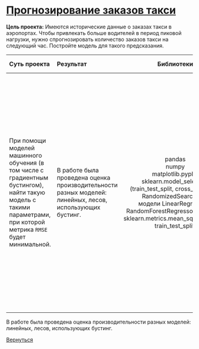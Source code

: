 # [Прогнозирование заказов такси](https://github.com/rustyt0aster/practicum/blob/main/10.%20Прогнозирование%20заказов%20такси/Прогнозирование%20заказов%20такси.ipynb)

**Цель проекта:** Имеются исторические данные о заказах такси в аэропортах. Чтобы привлекать больше водителей в период пиковой нагрузки, нужно спрогнозировать количество заказов такси на следующий час. Постройте модель для такого предсказания.

| Суть проекта | Результат | Библиотеки | Инструменты и важные детали |
| :-- | :-- |:--:|:--:|
| При помощи моделей машинного обучения (в том числе с градиентным бустингом), найти такую модель с такими параметрами, при которой метрика `RMSE` будет минимальной. | В работе была проведена оценка производительности разных моделей: линейных, лесов, использующих бустинг. | pandas<br>numpy<br>matplotlib.pyplot<br>sklearn.model_selection (train_test_split, cross_val_score, RandomizedSearchCV);<br>модели LinearRegression, RandomForestRegressor, lightgbm; sklearn.metrics.mean_squared_error; train_test_split. | Ресемплирование - агрегация по заданному интервалу времени.<br>Описание трендов и сезонности. Построение графиков<br>Проведение st_test, выдвижение гипотезы<br>Создание признаков со смещением по времени (задача с временным рядом)<br>Прогноз по предыдущему значению<br>Обучение моделей с разными наборами признаков с использованием RandomizedSearchCV и кросс-валидации для модели линейной регрессии<br>Поиск лучшего значения и лучших параметров. Проверка лучшей модели на тестовых данных. |

В работе была проведена оценка производительности разных моделей: линейных, лесов, использующих бустинг.

[Вернуться](https://github.com/rustyt0aster/practicum/tree/main#readme)
